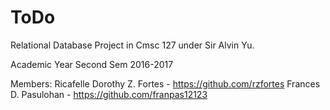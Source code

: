 # ToDo
Relational Database Project in Cmsc 127 under Sir Alvin Yu.

Academic Year Second Sem 2016-2017

Members:
Ricafelle Dorothy Z. Fortes - https://github.com/rzfortes
Frances D. Pasulohan - https://github.com/franpas12123
